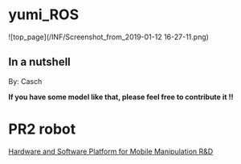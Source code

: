 # yumi_ROS

![top_page](/INF/Screenshot_from_2019-01-12 16-27-11.png)


## In a nutshell 


By: Casch


**If you have some model like that, please feel free to contribute it !!**
# PR2 robot
[Hardware and Software Platform for Mobile Manipulation R&D](http://www.willowgarage.com/pages/pr2/overview)

